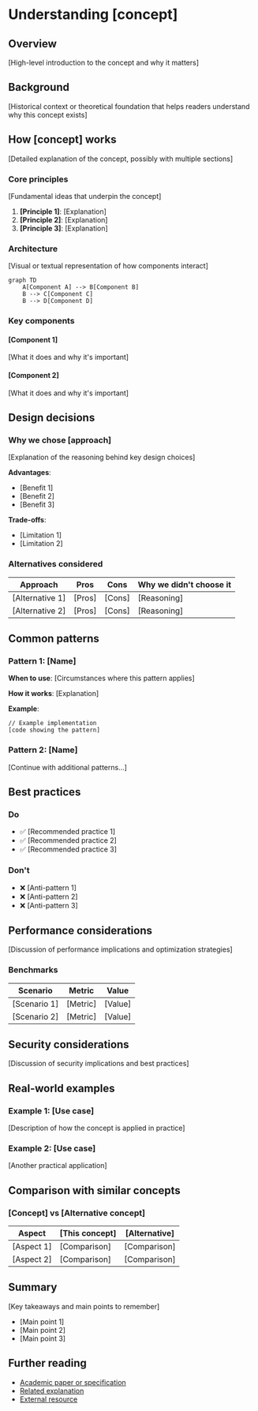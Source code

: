 # Understanding [concept]

## Overview

[High-level introduction to the concept and why it matters]

## Background

[Historical context or theoretical foundation that helps readers understand why
this concept exists]

## How [concept] works

[Detailed explanation of the concept, possibly with multiple sections]

### Core principles

[Fundamental ideas that underpin the concept]

1. **[Principle 1]**: [Explanation]
2. **[Principle 2]**: [Explanation]
3. **[Principle 3]**: [Explanation]

### Architecture

[Visual or textual representation of how components interact]

```mermaid
graph TD
    A[Component A] --> B[Component B]
    B --> C[Component C]
    B --> D[Component D]
```

### Key components

#### [Component 1]

[What it does and why it's important]

#### [Component 2]

[What it does and why it's important]

## Design decisions

### Why we chose [approach]

[Explanation of the reasoning behind key design choices]

**Advantages**:

- [Benefit 1]
- [Benefit 2]
- [Benefit 3]

**Trade-offs**:

- [Limitation 1]
- [Limitation 2]

### Alternatives considered

| Approach        | Pros   | Cons   | Why we didn't choose it |
| --------------- | ------ | ------ | ----------------------- |
| [Alternative 1] | [Pros] | [Cons] | [Reasoning]             |
| [Alternative 2] | [Pros] | [Cons] | [Reasoning]             |

## Common patterns

### Pattern 1: [Name]

**When to use**: [Circumstances where this pattern applies]

**How it works**: [Explanation]

**Example**:

```code
// Example implementation
[code showing the pattern]
```

### Pattern 2: [Name]

[Continue with additional patterns...]

## Best practices

### Do

- ✅ [Recommended practice 1]
- ✅ [Recommended practice 2]
- ✅ [Recommended practice 3]

### Don't

- ❌ [Anti-pattern 1]
- ❌ [Anti-pattern 2]
- ❌ [Anti-pattern 3]

## Performance considerations

[Discussion of performance implications and optimization strategies]

### Benchmarks

| Scenario     | Metric   | Value   |
| ------------ | -------- | ------- |
| [Scenario 1] | [Metric] | [Value] |
| [Scenario 2] | [Metric] | [Value] |

## Security considerations

[Discussion of security implications and best practices]

## Real-world examples

### Example 1: [Use case]

[Description of how the concept is applied in practice]

### Example 2: [Use case]

[Another practical application]

## Comparison with similar concepts

### [Concept] vs [Alternative concept]

| Aspect     | [This concept] | [Alternative] |
| ---------- | -------------- | ------------- |
| [Aspect 1] | [Comparison]   | [Comparison]  |
| [Aspect 2] | [Comparison]   | [Comparison]  |

## Summary

[Key takeaways and main points to remember]

- [Main point 1]
- [Main point 2]
- [Main point 3]

## Further reading

- [Academic paper or specification](link)
- [Related explanation](link)
- [External resource](link)
